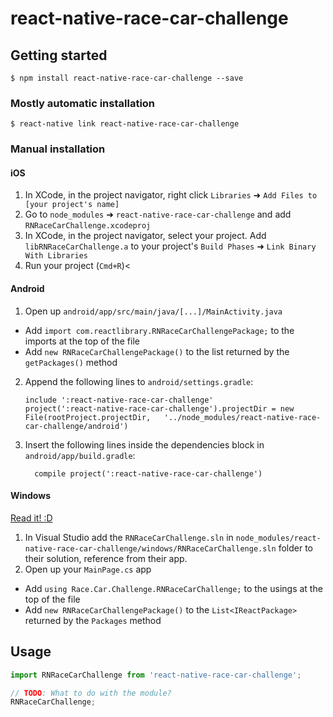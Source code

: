 
# react-native-race-car-challenge

## Getting started

`$ npm install react-native-race-car-challenge --save`

### Mostly automatic installation

`$ react-native link react-native-race-car-challenge`

### Manual installation


#### iOS

1. In XCode, in the project navigator, right click `Libraries` ➜ `Add Files to [your project's name]`
2. Go to `node_modules` ➜ `react-native-race-car-challenge` and add `RNRaceCarChallenge.xcodeproj`
3. In XCode, in the project navigator, select your project. Add `libRNRaceCarChallenge.a` to your project's `Build Phases` ➜ `Link Binary With Libraries`
4. Run your project (`Cmd+R`)<

#### Android

1. Open up `android/app/src/main/java/[...]/MainActivity.java`
  - Add `import com.reactlibrary.RNRaceCarChallengePackage;` to the imports at the top of the file
  - Add `new RNRaceCarChallengePackage()` to the list returned by the `getPackages()` method
2. Append the following lines to `android/settings.gradle`:
  	```
  	include ':react-native-race-car-challenge'
  	project(':react-native-race-car-challenge').projectDir = new File(rootProject.projectDir, 	'../node_modules/react-native-race-car-challenge/android')
  	```
3. Insert the following lines inside the dependencies block in `android/app/build.gradle`:
  	```
      compile project(':react-native-race-car-challenge')
  	```

#### Windows
[Read it! :D](https://github.com/ReactWindows/react-native)

1. In Visual Studio add the `RNRaceCarChallenge.sln` in `node_modules/react-native-race-car-challenge/windows/RNRaceCarChallenge.sln` folder to their solution, reference from their app.
2. Open up your `MainPage.cs` app
  - Add `using Race.Car.Challenge.RNRaceCarChallenge;` to the usings at the top of the file
  - Add `new RNRaceCarChallengePackage()` to the `List<IReactPackage>` returned by the `Packages` method


## Usage
```javascript
import RNRaceCarChallenge from 'react-native-race-car-challenge';

// TODO: What to do with the module?
RNRaceCarChallenge;
```
  